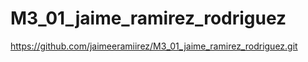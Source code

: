 # M3_01_jaime_ramirez_rodriguez

https://github.com/jaimeeramiirez/M3_01_jaime_ramirez_rodriguez.git
